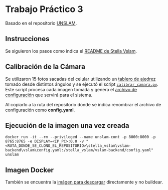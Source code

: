 # Trabajo Práctico 3

Basado en el repositorio [UNSLAM](https://github.com/UNSLAM25).

## Instrucciones

Se siguieron los pasos como indica el  [README de Stella Vslam](https://github.com/UNSLAM25/stella_vslam/blob/main/build-docker.md).

## Calibración de la Cámara

Se utilizaron 15 fotos sacadas del celular utilizando un [tablero de ajedrez](https://github.com/leansandoval/VisionArtificial/blob/main/Trabajo%20Pr%C3%A1ctico%203/TableroAjedrezCalibracion.pdf) tomado desde distintos ángulos y se ejecutó el script [`calibrar_camara.py`](https://github.com/leansandoval/VisionArtificial/blob/main/Trabajo%20Pr%C3%A1ctico%203/calibrar_camara.py). Este script procesa cada imagen tomada y genera el [archivo de configuración](https://github.com/leansandoval/VisionArtificial/blob/main/Trabajo%20Pr%C3%A1ctico%203/config_calibracion_20250921_2338.yaml) que servirá para el sistema.

Al copiarlo a la ruta del repositorio donde se indica renombrar el archivo de configuración como **config.yaml**.

## Ejecución de la imagen una vez creada

`docker run -it --rm --privileged --name unslam-cont -p 8000:8000 -p 8765:8765 -e DISPLAY=<IP_PC>:0.0 -v "<RUTA_DONDE_SE_CLONO_EL_REPOSITORIO>\stella_vslam\vslam-backend\vslam\config.yaml:/stella_vslam/vslam-backend/config.yaml" unslam`

## Imagen Docker

También se encuentra la [imágen para descargar](https://github.com/leansandoval/VisionArtificial/blob/main/Trabajo%20Pr%C3%A1ctico%203/unslam.tar) directamente y no buildear.
